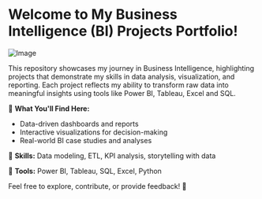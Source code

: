 # Welcome to My Business Intelligence (BI) Projects Portfolio!
![Image](https://github.com/user-attachments/assets/a60f9b2b-b4a4-4606-8aad-bb769de89d43) 

This repository showcases my journey in Business Intelligence, highlighting projects that demonstrate my skills in data analysis, visualization, and reporting. Each project reflects my ability to transform raw data into meaningful insights using tools like Power BI, Tableau, Excel and SQL. 
  
📌 **What You'll Find Here:**

- Data-driven dashboards and reports
- Interactive visualizations for decision-making
- Real-world BI case studies and analyses<br>
  
🔹 **Skills:** Data modeling, ETL, KPI analysis, storytelling with data<br>
  
🔹 **Tools:** Power BI, Tableau, SQL, Excel, Python 

Feel free to explore, contribute, or provide feedback! 🚀
